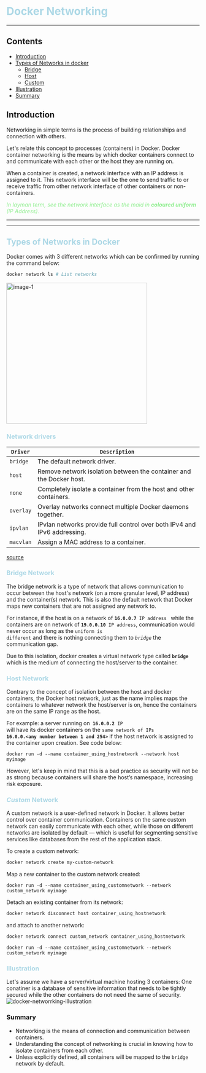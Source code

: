 # <span style='color:lightblue'>Docker Networking
___

## Contents
- [Introduction](#introduction)
- [Types of Networks in docker](#types-of-networks-in-docker)
    - [Bridge](#bridge-network)
    - [Host](#host-network)
    - [Custom](#custom-network)
- [Illustration](#illustration)
- [Summary](#summary)

## Introduction

Networking in simple terms is the process of building relationships and connection with others.

Let's relate this concept to processes (containers) in Docker.
Docker container networking is the means by which docker containers connect to and communicate with each other or the host they are running on.

When a container is created, a network interface with an IP address is assigned to it. This network interface will be the one to send traffic to or receive traffic from other network interface of other containers or non-containers.

<span style='color:lightgreen'>_In layman term, see the network interface as the maid in __coloured uniform__ (IP Address)_.

___

___
## <span style='color:lightblue'>Types of Networks in Docker

Docker comes with 3 different networks which can be confirmed by running the command below:
```bash
docker network ls # List networks
```
<img width="367" alt="image-1" src="https://github.com/user-attachments/assets/635bcbd5-b3f8-46ed-81d5-4dcd8af3749c" />


### <span style='color:lightblue'>Network drivers
| <code>Driver | <code>Description|
| --- | --- |
<code>bridge	| The default network driver.
<code>host	| Remove network isolation between the container and the Docker host.
<code>none	|Completely isolate a container from the host and other containers.
<code>overlay	| Overlay networks connect multiple Docker daemons together.
<code>ipvlan	| IPvlan networks provide full control over both IPv4 and IPv6 addressing.
<code>macvlan	| Assign a MAC address to a container.
[source](https://docs.docker.com/engine/network/drivers/)


### <span style='color:lightblue'>Bridge Network</span>
The bridge network is a type of network that allows communication to occur between the host's network (on a more granular level, IP address) and the container(s) network. This is also the default network that Docker maps new containers that are not assigned any network to.

For instance, if the host is on a network of <code>__16.0.0.7__ IP address </code> while the containers are on network of <code>__19.0.0.10__ IP address</code>, communication would never occur as long as the <code>uniform is different</code> and there is nothing connecting them to <code>_bridge_</code> the communication gap.

Due to this isolation, docker creates a virtual network type called <code>__bridge__</code> which is the medium of connecting the host/server to the container.

### <span style='color:lightblue'>Host Network
Contrary to the concept of isolation between the host and docker containers, the Docker host network, just as the name implies maps the containers to whatever network the host/server is on, hence the containers are on the same IP range as the host.

For example: a server running on<code> __16.0.0.2__ IP </code> will have its docker containers on the <code>same network of IPs __16.0.0.<any number between 1 and 254>__</code> if the host network is assigned to the container upon creation. See code below:

```
docker run -d --name container_using_hostnetwork --network host myimage
```

However, let's keep in mind that this is a bad practice as security will not be as strong because containers will share the host’s namespace, increasing risk exposure.

### <span style='color:lightblue'>_Custom_ Network
A custom network is a user-defined network in Docker. It allows better control over container communication. Containers on the same custom network can easily communicate with each other, while those on different networks are isolated by default — which is useful for segmenting sensitive services like databases from the rest of the application stack. 

To create a custom network:
```bash
docker network create my-custom-network
```

Map a new container to the custom network created:

```
docker run -d --name container_using_customnetwork --network custom_network myimage
```

Detach an existing container from its network:
```bash
docker network disconnect host container_using_hostnetwork
```
and attach to another network:
```bash
docker network connect custom_network container_using_hostnetwork
```

```
docker run -d --name container_using_customnetwork --network custom_network myimage 
```

### <span style='color:lightblue'>Illustration
Let's assume we have a server/virtual machine hosting 3 containers:
One conatiner is a database of sensitive information that needs to be tightly secured while the other containers do not need the same of security.
![docker-networrking-illustration](https://github.com/user-attachments/assets/6b7eb04e-2de1-4883-8a8a-93e04bf5d407)


### Summary
- Networking is the means of connection and communication between containers.
- Understanding the concept of networking is crucial in knowing how to isolate containers from each other.
- Unless explicitly defined, all containers will be mapped to the <code>bridge</code> network by default.
